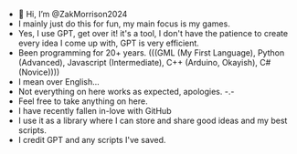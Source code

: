 - 👋 Hi, I’m @ZakMorrison2024
- I mainly just do this for fun, my main focus is my games.
- Yes, I use GPT, get over it! it's a tool, I don't have the patience to create every idea I come up with, GPT is very efficient.
- Been programming for 20+ years. (((GML (My First Language), Python (Advanced), Javascript (Intermediate), C++ (Arduino, Okayish), C# (Novice))))
- I mean over English... 
- Not everything on here works as expected, apologies. -.-
- Feel free to take anything on here.
- I have recently fallen in-love with GitHub
- I use it as a library where I can store and share good ideas and my best scripts.
- I credit GPT and any scripts I've saved.
<!---
ZakMorrison2024/ZakMorrison2024 is a ✨ special ✨ repository because its `README.md` (this file) appears on your GitHub profile.
You can click the Preview link to take a look at your changes.
--->
